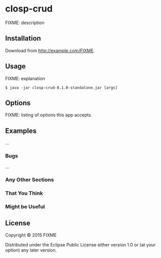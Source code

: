 # closp-crud

FIXME: description

## Installation

Download from http://example.com/FIXME.

## Usage

FIXME: explanation

    $ java -jar closp-crud-0.1.0-standalone.jar [args]

## Options

FIXME: listing of options this app accepts.

## Examples

...

### Bugs

...

### Any Other Sections
### That You Think
### Might be Useful

## License

Copyright © 2015 FIXME

Distributed under the Eclipse Public License either version 1.0 or (at
your option) any later version.
